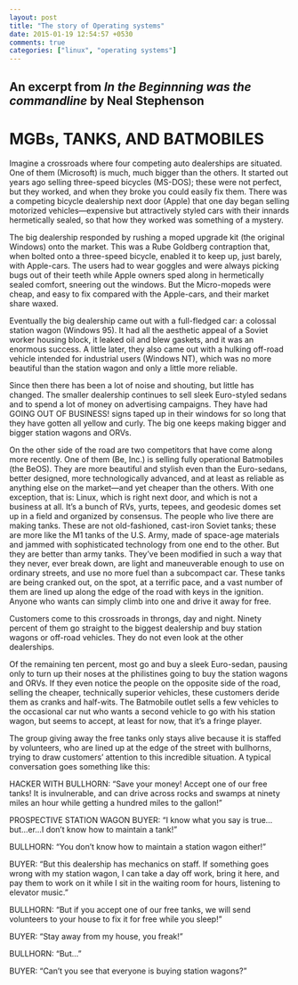 ```yaml
---
layout: post
title: "The story of Operating systems"
date: 2015-01-19 12:54:57 +0530
comments: true
categories: ["linux", "operating systems"] 
---
```

An excerpt from *In the Beginnning was the commandline* by __Neal Stephenson__
------------------------------------------------------------------------------
MGBs, TANKS, AND BATMOBILES
===========================

Imagine a crossroads where four competing auto dealerships are situated. One of them (Microsoft) is much, much bigger than the others. It started out years ago selling three-speed bicycles (MS-DOS); these were not perfect, but they worked, and when they broke you could easily fix them.
There was a competing bicycle dealership next door (Apple) that one day began selling motorized vehicles—expensive but attractively styled cars with their innards hermetically sealed, so that how they worked was something of a mystery.


The big dealership responded by rushing a moped upgrade kit (the original Windows) onto the market. This was a Rube Goldberg contraption that, when bolted onto a three-speed bicycle, enabled it to keep up, just barely, with Apple-cars. The users had to wear goggles and were always picking bugs out of their teeth while Apple owners sped along in hermetically sealed comfort, sneering out the windows. But the Micro-mopeds were cheap, and easy to fix compared with the Apple-cars, and their market share waxed.


Eventually the big dealership came out with a full-fledged car: a colossal station wagon (Windows 95). It had all the aesthetic appeal of a Soviet worker housing block, it leaked oil and blew gaskets, and it was an enormous success. A little later, they also came out with a hulking off-road vehicle intended for industrial users (Windows NT), which was no more beautiful than the station wagon and only a little more reliable.


Since then there has been a lot of noise and shouting, but little has changed. The smaller dealership continues to sell sleek Euro-styled sedans and to spend a lot of money on advertising campaigns. They have had GOING OUT OF BUSINESS! signs taped up in their windows for so long that they have gotten all yellow and curly. The big one keeps making bigger and bigger station wagons and ORVs.


On the other side of the road are two competitors that have come along more recently.
One of them (Be, Inc.) is selling fully operational Batmobiles (the BeOS). They are more beautiful and stylish even than the Euro-sedans, better designed, more technologically advanced, and at least as reliable as anything else on the market—and yet cheaper than the others.
With one exception, that is: Linux, which is right next door, and which is not a business at all. It’s a bunch of RVs, yurts, tepees, and geodesic domes set up in a field and organized by consensus. The people who live there are making tanks. These are not old-fashioned, cast-iron Soviet tanks; these are more like the M1 tanks of the U.S. Army, made of space-age materials and jammed with sophisticated technology from one end to the other. But they are better than army tanks. They’ve been modified in such a way that they never, ever break down, are light and maneuverable enough to use on ordinary streets, and use no more fuel than a subcompact car. These tanks are being cranked out, on the spot, at a terrific pace, and a vast number of them are lined up along the edge of the road with keys in the ignition. Anyone who wants can simply climb into one and drive it away for free.


Customers come to this crossroads in throngs, day and night. Ninety percent of them go straight to the biggest dealership and buy station wagons or off-road vehicles. They do not even look at the other dealerships.


Of the remaining ten percent, most go and buy a sleek Euro-sedan, pausing only to turn up their noses at the philistines going to buy the station wagons and ORVs. If they even notice the people on the opposite side of the road, selling the cheaper, technically superior vehicles, these customers deride them as cranks and half-wits.
The Batmobile outlet sells a few vehicles to the occasional car nut who wants a second vehicle to go with his station wagon, but seems to accept, at least for now, that it’s a fringe player.


The group giving away the free tanks only stays alive because it is staffed by volunteers, who are lined up at the edge of the street with bullhorns, trying to draw customers’ attention to this incredible situation. A typical conversation goes something like this:


HACKER WITH BULLHORN: “Save your money! Accept one of our free tanks! It is invulnerable, and can drive across rocks and swamps at ninety miles an hour while getting a hundred miles to the gallon!”


PROSPECTIVE STATION WAGON BUYER: “I know what you say is true…but…er…I don’t know how to maintain a tank!”


BULLHORN: “You don’t know how to maintain a station wagon either!”


BUYER: “But this dealership has mechanics on staff. If something goes wrong with my station wagon, I can take a day off work, bring it here, and pay them to work on it while I sit in the waiting room for hours, listening to elevator music.”

BULLHORN: “But if you accept one of our free tanks, we will send volunteers to your house to fix it for free while you sleep!”



BUYER: “Stay away from my house, you freak!”


BULLHORN: “But…”


BUYER: “Can’t you see that everyone is buying station wagons?”
